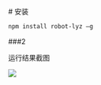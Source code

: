 
﻿# 安装

```bash
npm install robot-lyz –g
```

###2

运行结果截图

![](https://github.com/forsuccess/robot/tree/master/images/example.png)
